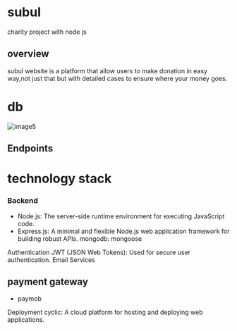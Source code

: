 # subul
charity project with node js

## overview
subul website is a platform that allow users to make donation in easy way,not just that but with detailed cases to ensure where your money goes.


# db
![image5](https://github.com/SaadMu7ammad/subul/assets/74321306/f04b4878-48b4-44bf-954b-a00f08ed92ca)


## Endpoints

# technology stack
### Backend
- Node.js: The server-side runtime environment for executing JavaScript code.
- Express.js: A minimal and flexible Node.js web application framework for building robust APIs.
mongodb: 
mongoose

Authentication
JWT (JSON Web Tokens): Used for secure user authentication.
Email Services

## payment gateway
- paymob

Deployment
cyclic: A cloud platform for hosting and deploying web applications.
